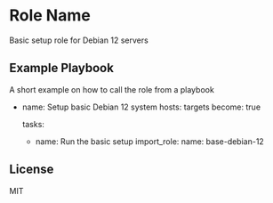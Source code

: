 Role Name
=========

Basic setup role for Debian 12 servers


Example Playbook
----------------

A short example on how to call the role from a playbook

- name: Setup basic Debian 12 system
  hosts: targets
  become: true

  tasks:
    - name: Run the basic setup
      import_role:
        name: base-debian-12

License
-------

MIT